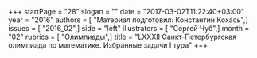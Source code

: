 +++
startPage = "28"
slogan = ""
date = "2017-03-02T11:22:40+03:00"
year = "2016"
authors = [ "Материал подготовил: Константин Кохась",]
issues = [ "2016_02",]
side = "left"
illustrators = [ "Сергей Чуб",]
month = "02"
rubrics = [ "Олимпиады",]
title = "LXXXII Санкт-Петербургская олимпиада по математике. Избранные задачи I тура"
+++
